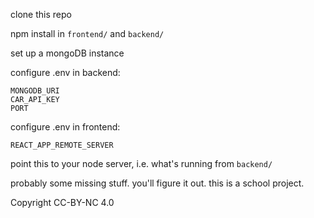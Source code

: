 clone this repo

npm install in `frontend/` and `backend/`

set up a mongoDB instance

configure .env in backend:
```
MONGODB_URI
CAR_API_KEY
PORT
```

configure .env in frontend:
```
REACT_APP_REMOTE_SERVER
```
point this to your node server, i.e. what's running from `backend/`

probably some missing stuff. you'll figure it out. this is a school project.

Copyright CC-BY-NC 4.0
